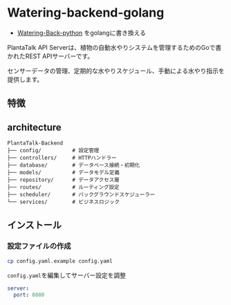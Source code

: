 # Watering-backend-golang

- [Watering-Back-python](https://github.com/hitto-hub/Watering-back-python) をgolangに書き換える

PlantaTalk API Serverは、植物の自動水やりシステムを管理するためのGoで書かれたREST APIサーバーです。

センサーデータの管理、定期的な水やりスケジュール、手動による水やり指示を提供します。

## 特徴

## architecture

```tree
PlantaTalk-Backend
├── config/          # 設定管理
├── controllers/     # HTTPハンドラー
├── database/        # データベース接続・初期化
├── models/          # データモデル定義
├── repository/      # データアクセス層
├── routes/          # ルーティング設定
├── scheduler/       # バックグラウンドスケジューラー
└── services/        # ビジネスロジック
```

## インストール

### 設定ファイルの作成

```bash
cp config.yaml.example config.yaml
```

`config.yaml`を編集してサーバー設定を調整

```yaml
server:
  port: 8080
```
